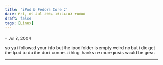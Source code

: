 ```yaml
---
title: 'iPod & Fedora Core 2'
date: Fri, 09 Jul 2004 15:18:03 +0000
draft: false
tags: [Linux]
---
```



#### 
[]( "earobinson111@hotmail.com") - <time datetime="2004-07-28 20:49:05">Jul 3, 2004</time>

so ya i followed your info but the ipod folder is empty weird no but i did get the ipod to do the dont connect thing thanks ne more posts would be great
<hr />
